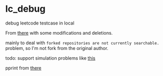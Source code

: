 # lc_debug
debug leetcode testcase in local

From [there](https://github.com/luckystone60/leetcode-helper)
with some modifications and deletions.

mainly to deal with ```forked repositories are not currently searchable. ``` problem, so I'm not fork from the original author.

todo: support simulation problems like [this](https://leetcode.com/problems/dinner-plate-stacks/)

pprint from [there](https://louisdx.github.io/cxx-prettyprint/)

